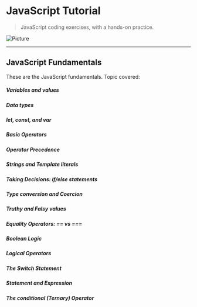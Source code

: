 # JavaScript Tutorial
>JavaScript coding exercises, with a hands-on practice.

![Picture](https://img.freepik.com/free-vector/javascript-frameworks-concept-illustration_114360-4699.jpg?)

---

## JavaScript Fundamentals
These are the JavaScript fundamentals. Topic covered:

##### Variables and values
##### Data types
##### let, const, and var
##### Basic Operators
##### Operator Precedence
##### Strings and Template literals
##### Taking Decisions: if/else statements
##### Type conversion and Coercion
##### Truthy and Falsy values
##### Equality Operators: == vs ===
##### Boolean Logic
##### Logical Operators
##### The Switch Statement
##### Statement and Expression
##### The conditional (Ternary) Operator

